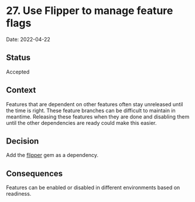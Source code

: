 # 27. Use Flipper to manage feature flags

Date: 2022-04-22

## Status

Accepted

## Context

Features that are dependent on other features often stay unreleased until the time is right. These feature branches can be difficult to maintain in meantime. Releasing these features when they are done and disabling them until the other dependencies are ready could make this easier.

## Decision

Add the [flipper](https://github.com/jnunemaker/flipper) gem as a dependency.

## Consequences

Features can be enabled or disabled in different environments based on readiness.
